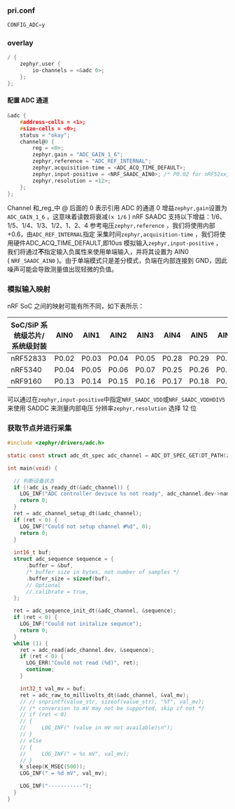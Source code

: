 ### pri.conf
```c
CONFIG_ADC=y
```
### overlay
```c
/ {
	zephyr,user {
		io-channels = <&adc 0>;
	};
};
```
#### 配置 ADC 通道
```c
&adc {
	#address-cells = <1>;
	#size-cells = <0>;
	status = "okay";
	channel@0 {
		reg = <0>;
		zephyr,gain = "ADC_GAIN_1_6";
		zephyr,reference = "ADC_REF_INTERNAL";
		zephyr,acquisition-time = <ADC_ACQ_TIME_DEFAULT>;
		zephyr,input-positive = <NRF_SAADC_AIN0>; /* P0.02 for nRF52xx, P0.04 for nRF5340 */
		zephyr,resolution = <12>;
	};
};
```
Channel 和_reg_中 @ 后面的 0 表示引用 ADC 的通道 0
增益`zephyr,gain`设置为`ADC_GAIN_1_6` ，这意味着读数将衰减`(x 1/6` )
nRF SAADC 支持以下增益：1/6、1/5、1/4、1/3、1/2、1、2、4
参考电压`zephyr,reference` ，我们将使用内部 +0.6，由`ADC_REF_INTERNAL`指定
采集时间`zephyr,acquisition-time`  ，我们将使用硬件ADC_ACQ_TIME_DEFAULT,即10us 
模拟输入`zephyr,input-positive` ，我们将通过**不**指定输入负属性来使用单端输入，并将其设置为 AIN0 ( `NRF_SAADC_AIN0` )。由于单端模式只是差分模式，负端在内部连接到 GND，因此噪声可能会导致测量值出现轻微的负值。
### 模拟输入映射
nRF SoC 之间的映射可能有所不同，如下表所示：

| **SoC/SiP 系统级芯片/系统级封装** | AIN0  | AIN1  | AIN2  | AIN3  | AIN4  | AIN5  | AIN6  | AIN7  |
| ----------------------- | ----- | ----- | ----- | ----- | ----- | ----- | ----- | ----- |
| nRF52833                | P0.02 | P0.03 | P0.04 | P0.05 | P0.28 | P0.29 | P0.30 | P0.31 |
| nRF5340                 | P0.04 | P0.05 | P0.06 | P0.07 | P0.25 | P0.26 | P0.27 | P0.28 |
| nRF9160                 | P0.13 | P0.14 | P0.15 | P0.16 | P0.17 | P0.18 | P0.19 | P0.20 |
可以通过在`zephyr,input-positive`中指定`NRF_SAADC_VDD`或`NRF_SAADC_VDDHDIV5`来使用 SADDC 来测量内部电压
分辨率`zephyr,resolution` 选择 12 位
### 获取节点并进行采集
```c
#include <zephyr/drivers/adc.h>

static const struct adc_dt_spec adc_channel = ADC_DT_SPEC_GET(DT_PATH(zephyr_user));

int main(void) {

  // 判断设备状态	
  if (!adc_is_ready_dt(&adc_channel)) {
    LOG_INF("ADC controller devivce %s not ready", adc_channel.dev->name);
    return 0;
  }
  ret = adc_channel_setup_dt(&adc_channel);
  if (ret < 0) {
    LOG_INF("Could not setup channel #%d", 0);
    return 0;
  }
	
  int16_t buf;
  struct adc_sequence sequence = {
      .buffer = &buf,
      /* buffer size in bytes, not number of samples */
      .buffer_size = sizeof(buf),
      // Optional
      //.calibrate = true,
  };

  ret = adc_sequence_init_dt(&adc_channel, &sequence);
  if (ret < 0) {
    LOG_INF("Could not initalize sequnce");
    return 0;
  }
  while (1) {
    ret = adc_read(adc_channel.dev, &sequence);
    if (ret < 0) {
      LOG_ERR("Could not read (%d)", ret);
      continue;
    }

    int32_t val_mv = buf;
    ret = adc_raw_to_millivolts_dt(&adc_channel, &val_mv);
    // // snprintf(value_str, sizeof(value_str), "%f", val_mv);
    // /* conversion to mV may not be supported, skip if not */
    // if (ret < 0)
    // {
    //     LOG_INF(" (value in mV not available)\n");
    // }
    // else
    // {
    //     LOG_INF(" = %s mV", val_mv);
    // }
    k_sleep(K_MSEC(500));
    LOG_INF(" = %d mV", val_mv);

    LOG_INF("-----------");
  }
}

```